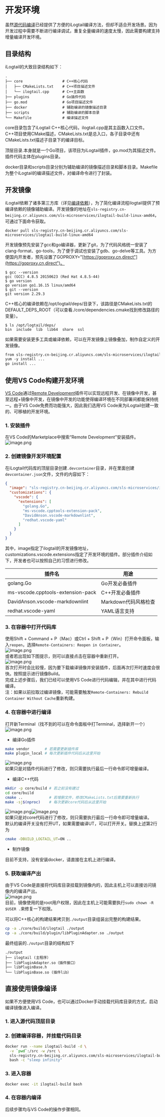 # 开发环境

虽然[源代码编译](docs/cn/installation/sources/build.md)已经提供了方便的iLogtail编译方法，但却不适合开发场景。因为开发过程中需要不断进行编译调试，重复全量编译的速度太慢，因此需要构建支持增量编译开发环境。

## 目录结构 <a name="iKc61"></a>

iLogtail的大致目录结构如下：

```shell
.
├── core                  # C++核心代码
│   ├── CMakeLists.txt    # C++项目描述文件
│   └── ilogtail.cpp      # C++主函数
├── plugins               # Go插件代码
├── go.mod                # Go项目描述文件
├── docker                # 辅助编译的镜像描述目录
├── scripts               # 辅助编译的脚本目录
└── Makefile              # 编译描述文件
```

core目录包含了iLogtail C++核心代码，ilogtail.cpp是其主函数入口文件。C++项目使用CMake描述，CMakeLists.txt是总入口，各子目录中还有CMakeLists.txt描述子目录下的编译目标。

顶层目录.本身就是一个Go项目，该项目为iLogtail插件，go.mod为其描述文件。插件代码主体在plugins目录。

docker目录和scripts目录分别为辅助编译的镜像描述目录和脚本目录。Makefile为整个iLogtail的编译描述文件，对编译命令进行了封装。

## 开发镜像

iLogtail依赖了诸多第三方库（详见[编译依赖](./dependencies.md)），为了简化编译流程ilogtail提供了预编译依赖的镜像辅助编译。开发镜像的地址在`sls-registry.cn-beijing.cr.aliyuncs.com/sls-microservices/ilogtail-build-linux-amd64`，可通过下面命令获取。

```shell
docker pull sls-registry.cn-beijing.cr.aliyuncs.com/sls-microservices/ilogtail-build-linux-amd64
```

开发镜像预先安装了gcc和go编译器，更新了git，为了代码风格统一安装了clang-format、go-tools，为了便于调试也安装了gdb、go-delve等工具。为方便国内开发者，预先设置了GOPROXY="[https://goproxy.cn,direct"](https://goproxy.cn,direct")。

```shell
$ gcc --version
gcc (GCC) 4.8.5 20150623 (Red Hat 4.8.5-44)
$ go version
go version go1.16.15 linux/amd64
$ git --version
git version 2.29.3
```

C++核心的编译依赖在/opt/logtail/deps/目录下，该路径是CMakeLists.txt的DEFAULT_DEPS_ROOT（可以查看./core/dependencies.cmake找到修改路径的变量）。

```shell
$ ls /opt/logtail/deps/
bin  include  lib  lib64  share  ssl
```

如果需要安装更多工具或编译依赖，可以在开发镜像上镜像叠加，制作自定义的开发镜像。

```dockerfile
from sls-registry.cn-beijing.cr.aliyuncs.com/sls-microservices/ilogtail-build-linux-amd64
yum -y install ...
go install ...
```

## 使用VS Code构建开发环境

[VS Code](https://code.visualstudio.com/)通过[Remote Development](https://marketplace.visualstudio.com/items?itemName=ms-vscode-remote.vscode-remote-extensionpack)插件可以实现远程开发、在镜像中开发，甚至远程+镜像中开发，在镜像中开发的功能使得编译环境在不同部署间都能保持统一。由于VS Code免费而功能强大，因此我们选用VS Code来为iLogtail创建一致的、可移植的开发环境。

### 1. 安装插件  <a name="zpMpx"></a>

在VS Code的Marketplace中搜索“Remote Development”安装插件。<br />![image.png](https://intranetproxy.alipay.com/skylark/lark/0/2022/png/31056853/1659940035893-bcb86ace-c6b2-453a-909f-9b906d1cfd2a.png#clientId=ufd0bf718-58d2-4&crop=0&crop=0&crop=1&crop=1&from=paste&height=294&id=u32714f5f&margin=%5Bobject%20Object%5D&name=image.png&originHeight=646&originWidth=1166&originalType=binary&ratio=1&rotation=0&showTitle=false&size=123767&status=done&style=none&taskId=ud54f4874-76fb-4eca-babb-87d152e8edc&title=&width=529.9999885125596)

### 2. 创建镜像开发环境配置  <a name="S3QyX"></a>

在iLogtail代码库的顶层目录创建`.devcontainer`目录，并在里面创建`devcontainer.json`文件，文件的内容如下：

```json
{
  "image": "sls-registry.cn-beijing.cr.aliyuncs.com/sls-microservices/ilogtail-build-linux-amd64:latest",
  "customizations": {
    "vscode": {
      "extensions": [
        "golang.Go",
        "ms-vscode.cpptools-extension-pack",
        "DavidAnson.vscode-markdownlint",
        "redhat.vscode-yaml"
      ]
    }
  }
}

```

其中，image指定了ilogtail的开发镜像地址，customizations.vscode.extensions指定了开发环境的插件。部分插件介绍如下，开发者也可以按照自己的习惯进行修改。

| **插件名** | **用途** |
| --- | --- |
| golang.Go | Go开发必备插件 |
| ms-vscode.cpptools-extension-pack | C++开发必备插件 |
| DavidAnson.vscode-markdownlint | Markdown代码风格检查 |
| redhat.vscode-yaml | YAML语言支持 |

### 3. 在容器中打开代码库  <a name="Rsqu1"></a>

使用Shift + Command + P（Mac）或Ctrl + Shift + P（Win）打开命令面板，输入`reopen`，选择`Remote-Containers: Reopen in Container`。<br />![image.png](https://intranetproxy.alipay.com/skylark/lark/0/2022/png/31056853/1659944991094-2683623d-3165-4953-8fa6-82f2c56917fe.png#clientId=ufd0bf718-58d2-4&crop=0&crop=0&crop=1&crop=1&from=paste&height=63&id=u8227ef4a&margin=%5Bobject%20Object%5D&name=image.png&originHeight=138&originWidth=1462&originalType=binary&ratio=1&rotation=0&showTitle=false&size=23045&status=done&style=none&taskId=u1700aba5-6086-4215-bc8a-3831e5f5433&title=&width=664.54544014182)<br />或者若出现如下图提示，则可以直接点击在容器中重新打开。<br />![image.png](https://intranetproxy.alipay.com/skylark/lark/0/2022/png/31056853/1659944851808-4ca87b97-d43e-41e7-ae30-7a1dfd6c279e.png#clientId=ufd0bf718-58d2-4&crop=0&crop=0&crop=1&crop=1&from=paste&height=116&id=u675ad794&margin=%5Bobject%20Object%5D&name=image.png&originHeight=256&originWidth=1078&originalType=binary&ratio=1&rotation=0&showTitle=false&size=46758&status=done&style=none&taskId=u6671f647-4606-4a48-b2c4-24017be97d9&title=&width=489.99998937953626)<br />首次打开时会比较慢，因为要下载编译镜像并安装插件，后面再次打开时速度会很快。按照提示进行镜像Build。<br />完成上述步骤后，我们已经可以使用VS Code进行代码编辑，并在其中进行代码编译。<br />注：如果以前拉取过编译镜像，可能需要触发`Remote-Containers: Rebuild Container Without Cache`重新构建。

### 4. 在容器中进行编译  <a name="wEf4T"></a>

打开新Terminal（找不到的可以在命令面板中打Terminal，选择新开一个）<br />![image.png](https://intranetproxy.alipay.com/skylark/lark/0/2022/png/31056853/1659947544982-af9008df-6bd4-4808-a42d-5cfd3f6346c0.png#clientId=ufd0bf718-58d2-4&crop=0&crop=0&crop=1&crop=1&from=paste&height=45&id=uc3163db1&margin=%5Bobject%20Object%5D&name=image.png&originHeight=100&originWidth=2006&originalType=binary&ratio=1&rotation=0&showTitle=false&size=17267&status=done&style=none&taskId=ub288fe27-af01-40e2-8c6b-5197bc3e734&title=&width=911.8181620550554)

- 编译Go插件

```bash
make vendor       # 若需要更新插件库
make plugin_local # 每次更新插件代码后从这里开始
```

![image.png](https://intranetproxy.alipay.com/skylark/lark/0/2022/png/31056853/1659947113467-9b3c3209-bec1-4bc6-ad4a-462dea33d63c.png#clientId=ufd0bf718-58d2-4&crop=0&crop=0&crop=1&crop=1&from=paste&height=103&id=u8fdb824d&margin=%5Bobject%20Object%5D&name=image.png&originHeight=226&originWidth=1370&originalType=binary&ratio=1&rotation=0&showTitle=false&size=59631&status=done&style=none&taskId=u92534890-1de4-4cf1-b66f-d585a12f643&title=&width=622.7272592300229)<br />如果只是对插件代码进行了修改，则只需要执行最后一行命令即可增量编译。

- 编译C++代码

```bash
mkdir -p core/build # 若之前没有建过
cd core/build
cmake ..            # 若增删文件，修改CMakeLists.txt后需要重新执行
make -sj$(nproc)    # 每次更新core代码后从这里开始
```

![image.png](https://intranetproxy.alipay.com/skylark/lark/0/2022/png/31056853/1659947164487-8266486b-1ed6-4224-896c-54839d20d2fb.png#clientId=ufd0bf718-58d2-4&crop=0&crop=0&crop=1&crop=1&from=paste&height=84&id=u525bebe2&margin=%5Bobject%20Object%5D&name=image.png&originHeight=184&originWidth=1788&originalType=binary&ratio=1&rotation=0&showTitle=false&size=103041&status=done&style=none&taskId=ub8a6ef23-0526-4d99-8fa0-95f9ccb73b7&title=&width=812.7272551118839)![image.png](https://intranetproxy.alipay.com/skylark/lark/0/2022/png/31056853/1659947380788-d9b7da88-1b01-4ddc-b56b-19a02251d106.png#clientId=ufd0bf718-58d2-4&crop=0&crop=0&crop=1&crop=1&from=paste&height=108&id=uaa665a65&margin=%5Bobject%20Object%5D&name=image.png&originHeight=238&originWidth=2298&originalType=binary&ratio=1&rotation=0&showTitle=false&size=101069&status=done&style=none&taskId=u82aca763-5818-46a9-bb29-d3064979c9e&title=&width=1044.545431905542)<br />如果只是对core代码进行了修改，则只需要执行最后一行命令即可增量编译。<br />默认的编译开关没有打开UT，如果需要编译UT，可以打开开关。替换上述第2行为

```bash
cmake -DBUILD_LOGTAIL_UT=ON ..
```

- 制作镜像

目前不支持，没有安装docker，请直接在主机上进行编译。

### 5. 获取编译产出  <a name="X0fef"></a>

由于VS Code是直接将代码库目录挂载到镜像内的，因此主机上可以直接访问镜像内的编译产出。<br />![image.png](https://intranetproxy.alipay.com/skylark/lark/0/2022/png/31056853/1659947451606-ef5928fa-303f-40d3-bed2-5eb4f79292c3.png#clientId=ufd0bf718-58d2-4&crop=0&crop=0&crop=1&crop=1&from=paste&height=139&id=uefcdb9e2&margin=%5Bobject%20Object%5D&name=image.png&originHeight=306&originWidth=2268&originalType=binary&ratio=1&rotation=0&showTitle=false&size=103664&status=done&style=none&taskId=u85b814c6-2d10-4fbe-b643-58ad2f20b0b&title=&width=1030.9090685647386)<br />目前，镜像使用的是root用户权限，因此在主机上可能需要执行`sudo chown -R $USER .`来修复一下权限。

可以将C++核心的构建结果拷贝到`./output`目录组装出完整的构建结果。

```bash
cp -a ./core/build/ilogtail ./output
cp -a ./core/build/plugin/libPluginAdapter.so ./output
```

最终组装的`./output`目录的结构如下

```text
./output
├── ilogtail (主程序）
├── libPluginAdapter.so（插件接口）
├── libPluginBase.h
└── libPluginBase.so (插件lib）
```

## 直接使用镜像编译  <a name="VsYKL"></a>

如果不方便使用VS Code，也可以通过Docker手动挂载代码库目录的方式，启动编译镜像进入编译。

### 1. 进入源代码顶层目录

### 2. 创建编译容器，并挂载代码目录

```bash
docker run --name ilogtail-build -d \
  -v `pwd`:/src -w /src \
  sls-registry.cn-beijing.cr.aliyuncs.com/sls-microservices/ilogtail-build-linux-amd64:latest \
  bash -c "sleep infinity"
```

### 3. 进入容器

```bash
docker exec -it ilogtail-build bash
```

### 4. 在容器内编译

后续步骤均与VS Code的操作步骤相同。
